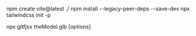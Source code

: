 npm create vite@latest ./
npm install --legacy-peer-deps --save-dev
npx tailwindcss init -p

npx gltfjsx theModel.glb [options]